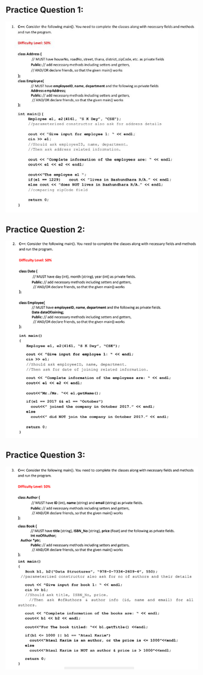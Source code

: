 ## Practice Question 1:
![Problem 1](https://github.com/SyedT1/OOP/blob/main/Varsity%20Lectures/Practice%20Problems/imgsrc/OnePractice.jpg)
## Practice Question 2:
![Problem 2](https://github.com/SyedT1/OOP/blob/main/Varsity%20Lectures/Practice%20Problems/imgsrc/02.png)
## Practice Question 3:
![Problem 3](https://github.com/SyedT1/OOP/blob/main/Varsity%20Lectures/Practice%20Problems/imgsrc/3.png)
